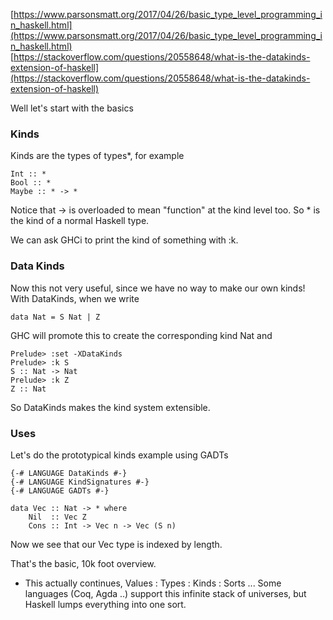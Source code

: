 [https://www.parsonsmatt.org/2017/04/26/basic_type_level_programming_in_haskell.html](https://www.parsonsmatt.org/2017/04/26/basic_type_level_programming_in_haskell.html)<br>
[https://stackoverflow.com/questions/20558648/what-is-the-datakinds-extension-of-haskell](https://stackoverflow.com/questions/20558648/what-is-the-datakinds-extension-of-haskell)

Well let's start with the basics

### Kinds

Kinds are the types of types*, for example

```
Int :: *
Bool :: *
Maybe :: * -> *
```
Notice that -> is overloaded to mean "function" at the kind level too. So * is the kind of a normal Haskell type.

We can ask GHCi to print the kind of something with :k.

### Data Kinds

Now this not very useful, since we have no way to make our own kinds! With DataKinds, when we write

```
data Nat = S Nat | Z
```

GHC will promote this to create the corresponding kind Nat and

```
Prelude> :set -XDataKinds
Prelude> :k S
S :: Nat -> Nat
Prelude> :k Z
Z :: Nat
```

So DataKinds makes the kind system extensible.

### Uses

Let's do the prototypical kinds example using GADTs

```
{-# LANGUAGE DataKinds #-}
{-# LANGUAGE KindSignatures #-}
{-# LANGUAGE GADTs #-}

data Vec :: Nat -> * where
    Nil  :: Vec Z
    Cons :: Int -> Vec n -> Vec (S n)
```

Now we see that our Vec type is indexed by length.

That's the basic, 10k foot overview.

* This actually continues, Values : Types : Kinds : Sorts ... Some languages (Coq, Agda ..) support this infinite stack of universes, but Haskell lumps everything into one sort.